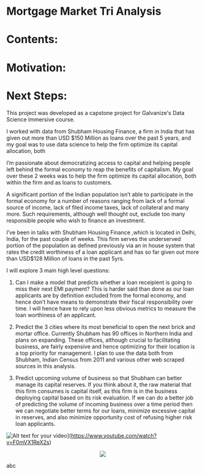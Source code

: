 # Mortgage Market Tri Analysis

# Contents:

# Motivation:

# Next Steps:
This project was developed as a capstone project for Galvanize's Data Science Immersive course.

I worked with data from Shubham Housing Finance, a firm in India that has given out more than USD $150 Million as loans over the past 5 years, and my goal was to use data science to help the firm optimize its capital allocation, both 

I’m passionate about democratizing access to capital and helping people left behind the formal economy to reap the benefits of capitalism. My goal over these 2 weeks was to help the firm optimize its capital allocation, both within the firm and as loans to customers.

A significant portion of the Indian population isn’t able to participate in the formal economy for a number of reasons ranging from lack of a formal source of income, lack of filed income taxes, lack of collateral and many more. Such requirements, although well thought out, exclude too many responsible people who wish to finance an investment.

I’ve been in talks with Shubham Housing Finance ,which is located in Delhi, India, for the past couple of weeks. This firm serves the underserved portion of the population as defined previously via an in house system that rates the credit worthiness of a loan applicant and has so far given out more than USD$128 Million of loans in the past 5yrs.


I will explore 3 main high level questions:

1.	Can I make a model that predicts whether a loan receipient is going to miss their next EMI payment? This is harder said than done as our loan applicants are by definition excluded from the formal economy, and hence don’t have means to demonstrate their fiscal responsibility over time. I will hence have to rely upon less obvious metrics to measure the loan worthiness of an applicant.

2.	Predict the 3 cities where its most beneficial to open the next brick and mortar office. Currently Shubham has 90 offices in Northern India and plans on expanding. These offices, although crucial to facilitating business, are fairly expensive and hence optimizing for their location is a top priority for management. I plan to use the data both from Shubham, Indian Census from 2011 and various other web scraped sources in this analysis.

3.	Predict upcoming volume of business so that Shubham can better manage its capital reserves. If you think about it, the raw material that this firm consumes is capital itself, as this firm is in the business deploying capital based on its risk evaluation. If we can do a better job of predicting the volume of incoming business over a time period then we can negotiate better terms for our loans, minimize excessive capital in reserves, and also minimize opportunity cost of refusing higher risk loan applicants.

![Alt text for your video](https://img.youtube.com/vi/F0mVX1ReX2s/0.jpg)](https://www.youtube.com/watch?v=F0mVX1ReX2s)

<div style="text-align:center"><img src =https://img.youtube.com/vi/F0mVX1ReX2s/0.jpg)](https://www.youtube.com/watch?v=F0mVX1ReX2s/></div>

abc